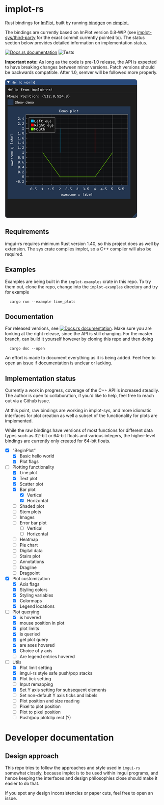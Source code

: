 
# implot-rs

Rust bindings for [ImPlot](https://github.com/epezent/implot), built by running
[bindgen](https://github.com/rust-lang/rust-bindgen) on [cimplot](https://github.com/cimgui/cimplot).

The bindings are currently based on ImPlot version 0.8-WIP (see 
[implot-sys/third-party](implot-sys/third-party) for the exact commit currently pointed to). 
The status section below provides detailed information on implementation status. 

[![Docs.rs documentation](https://docs.rs/implot/badge.svg)](https://docs.rs/implot/)
![Tests](https://github.com/4bb4/implot-rs/workflows/Tests/badge.svg)

**Important note:** As long as the code is pre-1.0 release, the API is expected to have 
breaking changes between minor versions. Patch versions should be backwards compatible. 
After 1.0, semver will be followed more properly.

![demo](demo.png)

## Requirements
imgui-rs requires minimum Rust version 1.40, so this project does as well by extension.
The sys crate compiles implot, so a C++ compiler will also be required.

## Examples 
Examples are being built in the `implot-examples` crate in this repo. To try them out, 
clone the repo, change into the `implot-examples` directory and try for example
```
  cargo run --example line_plots
```

## Documentation
For released versions, see 
[![Docs.rs documentation](https://docs.rs/implot/badge.svg)](https://docs.rs/implot/). 
Make sure you are looking at the right release, since the API is still changing. 
For the master branch, can build it yourself however by cloning this repo and then doing 
```
  cargo doc --open
```
An effort is made to document everything as it is being added. Feel free to open an issue
if documentation is unclear or lacking.


## Implementation status
Currently a work in progress, coverage of the C++ API is increased steadily. The author 
is open to collaboration, if you'd like to help, feel free to reach out via a Github issue.

At this point, raw bindings are working in implot-sys, and more idiomatic interfaces
for plot creation as well a subset of the functionality for plots are implemented. 

While the raw bindings have versions of most functions for different data types such as
32-bit or 64-bit floats and various integers, the higher-level bindings are currently only
created for 64-bit floats.

- [x] "BeginPlot"
  - [x] Basic hello world
  - [x] Plot flags
- [ ] Plotting functionality
  - [x] Line plot
  - [x] Text plot
  - [x] Scatter plot
  - [x] Bar plot
    - [x] Vertical
    - [x] Horizontal
  - [ ] Shaded plot
  - [ ] Stem plots
  - [ ] Images
  - [ ] Error bar plot
    - [ ] Vertical
    - [ ] Horizontal
  - [ ] Heatmap
  - [ ] Pie chart
  - [ ] Digital data
  - [ ] Stairs plot
  - [ ] Annotations
  - [ ] Dragline
  - [ ] Dragpoint
- [x] Plot customization
  - [x] Axis flags
  - [x] Styling colors
  - [x] Styling variables
  - [x] Colormaps
  - [x] Legend locations
- [ ] Plot querying 
  - [x] is hovered
  - [x] mouse position in plot
  - [x] plot limits
  - [x] is queried
  - [x] get plot query
  - [x] are axes hovered
  - [x] Choice of y axis
  - [ ] Are legend entries hovered
- [ ] Utils
  - [x] Plot limit setting
  - [x] imgui-rs style safe push/pop stacks
  - [x] Plot tick setting
  - [ ] Input remapping
  - [x] Set Y axis setting for subsequent elements
  - [ ] Set non-default Y axis ticks and labels
  - [ ] Plot position and size reading
  - [ ] Pixel to plot position
  - [ ] Plot to pixel position
  - [ ] Push/pop plotclip rect (?)

# Developer documentation
## Design approach
This repo tries to follow the approaches and style used in `imgui-rs` somewhat closely,
because implot is to be used within imgui programs, and hence keeping the interfaces
and design philosophies close should make it easier to do that.

If you spot any design inconsistencies or paper cuts, feel free to open an issue.
